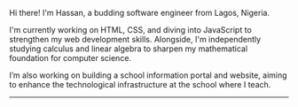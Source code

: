 

Hi there! 
I'm Hassan, a budding software engineer from Lagos, Nigeria.

I'm currently working on HTML, CSS, and diving into JavaScript to strengthen my web development skills. Alongside, I'm independently studying calculus and linear algebra to sharpen my mathematical foundation for computer science.

I’m also working on building a school information portal and website, aiming to enhance the technological infrastructure at the school where I teach.



---






<!---
HassanAmirii/HassanAmirii is a ✨ special ✨ repository because its `README.md` (this file) appears on your GitHub profile.
You can click the Preview link to take a look at your changes.
--->
